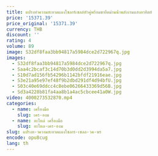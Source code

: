 ```yaml
---
title: แปรงทําความสะอาดแผงโซลาร์เซลล์หัวคู่พร้อมขายึดม่านน้ําพลังงานแสงอาทิตย์
price: '15371.39'
price_original: '15371.39'
currency: THB
discount: ''
rating: 4
volume: 89
image: S32df8faa3bb94817a5984dce2d722967q.jpg
images:
  - S32df8faa3bb94817a5984dce2d722967q.jpg
  - Saa4c2bcaf3c14d70b3d0dd2d3994da5a7.jpg
  - S10d7ad156fb54296b1142bfdf21916eae.jpg
  - S3e21a95e97ef48f9b2dbd291df4d94bfU.jpg
  - S03c40e69ddcc4c8ebe06266433369d56B.jpg
  - Sd3a4228b81fa4aa8b1a4ac5cbcee41a0W.jpg
video: 4000273532870.mp4
categories:
  - name: เครื่องมือ
    slug: เคร-องม
  - name: อะไหล่ เครื่องมือ
    slug: อะไหล-เคร-องม
slug: แปรงท-าความสะอาดแผงโซลาร-เซลล-วค-พร
encode: opu8cug
lang: th
---
```

  